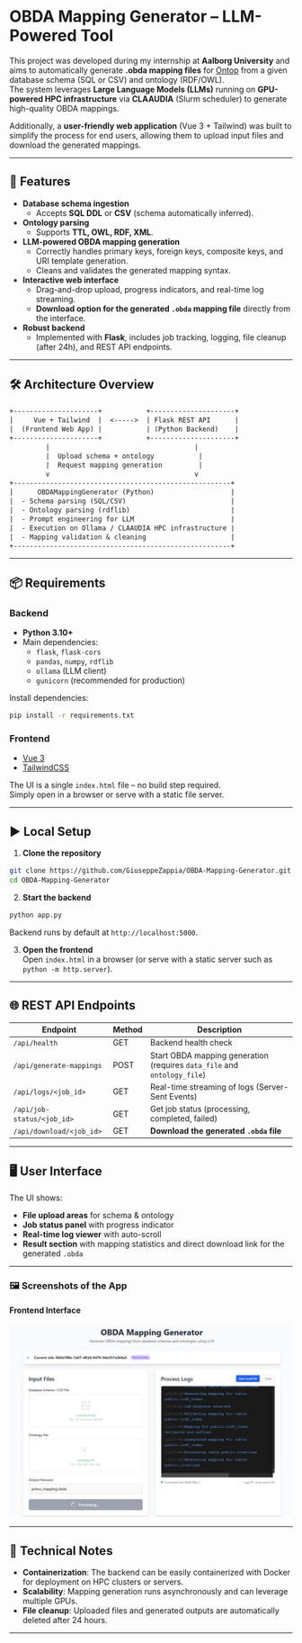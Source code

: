 # OBDA Mapping Generator – LLM-Powered Tool

This project was developed during my internship at **Aalborg University** and aims to automatically generate **.obda mapping files** for [Ontop](https://ontop-vkg.org/) from a given database schema (SQL or CSV) and ontology (RDF/OWL).  
The system leverages **Large Language Models (LLMs)** running on **GPU-powered HPC infrastructure** via **CLAAUDIA** (Slurm scheduler) to generate high-quality OBDA mappings.  

Additionally, a **user-friendly web application** (Vue 3 + Tailwind) was built to simplify the process for end users, allowing them to upload input files and download the generated mappings.

---

## 🚀 Features

- **Database schema ingestion**  
  - Accepts **SQL DDL** or **CSV** (schema automatically inferred).
- **Ontology parsing**  
  - Supports **TTL, OWL, RDF, XML**.
- **LLM-powered OBDA mapping generation**  
  - Correctly handles primary keys, foreign keys, composite keys, and URI template generation.
  - Cleans and validates the generated mapping syntax.
- **Interactive web interface**  
  - Drag-and-drop upload, progress indicators, and real-time log streaming.
  - **Download option for the generated `.obda` mapping file** directly from the interface.
- **Robust backend**  
  - Implemented with **Flask**, includes job tracking, logging, file cleanup (after 24h), and REST API endpoints.

---

## 🛠️ Architecture Overview

```
+---------------------+           +---------------------+
|     Vue + Tailwind  |  <----->  | Flask REST API      |
|  (Frontend Web App) |           | (Python Backend)    |
+---------------------+           +---------------------+
         |                                    |
         |  Upload schema + ontology           |
         |  Request mapping generation         |
         v                                    v
+------------------------------------------------------+
|      OBDAMappingGenerator (Python)                   |
|  - Schema parsing (SQL/CSV)                          |
|  - Ontology parsing (rdflib)                         |
|  - Prompt engineering for LLM                        |
|  - Execution on Ollama / CLAAUDIA HPC infrastructure |
|  - Mapping validation & cleaning                     |
+------------------------------------------------------+
```

---

## 📦 Requirements

### Backend
- **Python 3.10+**
- Main dependencies:
  - `flask`, `flask-cors`
  - `pandas`, `numpy`, `rdflib`
  - `ollama` (LLM client)
  - `gunicorn` (recommended for production)

Install dependencies:
```bash
pip install -r requirements.txt
```

### Frontend
- [Vue 3](https://vuejs.org/)
- [TailwindCSS](https://tailwindcss.com/)

The UI is a single `index.html` file – no build step required.  
Simply open in a browser or serve with a static file server.

---

## ▶️ Local Setup

1. **Clone the repository**
```bash
git clone https://github.com/GiuseppeZappia/OBDA-Mapping-Generator.git
cd OBDA-Mapping-Generator
```

2. **Start the backend**
```bash
python app.py
```
Backend runs by default at `http://localhost:5000`.

3. **Open the frontend**  
Open `index.html` in a browser (or serve with a static server such as `python -m http.server`).

---

## 🌐 REST API Endpoints

| Endpoint                   | Method | Description |
|---------------------------|--------|-------------|
| `/api/health`             | GET    | Backend health check |
| `/api/generate-mappings`  | POST   | Start OBDA mapping generation (requires `data_file` and `ontology_file`) |
| `/api/logs/<job_id>`      | GET    | Real-time streaming of logs (Server-Sent Events) |
| `/api/job-status/<job_id>`| GET    | Get job status (processing, completed, failed) |
| `/api/download/<job_id>`  | GET    | **Download the generated `.obda` file** |

---

## 🖥️ User Interface

The UI shows:
- **File upload areas** for schema & ontology
- **Job status panel** with progress indicator
- **Real-time log viewer** with auto-scroll
- **Result section** with mapping statistics and direct download link for the generated `.obda`

---

### 🖼️ Screenshots of the App

#### Frontend Interface
![Frontend UI](images/app.jpg)

---

## 🧠 Technical Notes

- **Containerization**: The backend can be easily containerized with Docker for deployment on HPC clusters or servers.
- **Scalability**: Mapping generation runs asynchronously and can leverage multiple GPUs.
- **File cleanup**: Uploaded files and generated outputs are automatically deleted after 24 hours.

---

